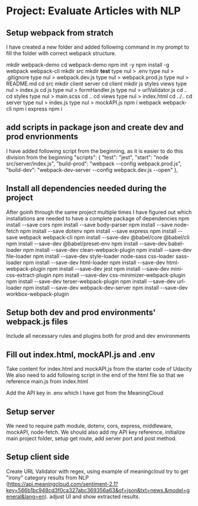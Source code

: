 # Project: Evaluate Articles with NLP

## Setup webpack from stratch
I have created a new folder and added following command in my prompt to fill the folder with correct webpack structure. 

mkdir webpack-demo
cd webpack-demo
npm init -y
npm install -g webpack webpack-cli 
mkdir src
mkdir __test__
type nul > .env
type nul > .gitignore
type nul > webpack.dev.js
type nul > webpack.prod.js
type nul > README.md
cd src
mkdir client server 
cd client
mkdir js styles views
type nul > index.js
cd js
type nul > formHandler.js
type nul > urlValidator.js
cd ..
cd styles
type nul > main.scss 
cd ..
cd views
type nul > index.html
cd ../..
cd server
type nul > index.js
type nul > mockAPI.js
npm i webpack webpack-cli
npm i express
npm i 

## add scripts in package json and create dev and prod envrionments
I have added following script from the beginning, as it is easier to do this division from the beginning
  "scripts": {
    "test": "jest",
    "start": "node src/server/index.js",
    "build-prod": "webpack --config webpack.prod.js",
    "build-dev": "webpack-dev-server  --config webpack.dev.js --open"
  },

## Install all dependencies needed during the project
After goinh through the same project multiple times I have figured out which installations are needed to have a complete package of dependencies
npm install --save cors
npm install --save body-parser
npm install --save node-fetch
npm install --save dotenv
npm install --save express
npm install --save webpack webpack-cli 
npm install --save-dev @babel/core @babel/cli
npm install --save-dev @babel/preset-env
npm install --save-dev babel-loader
npm install --save-dev clean-webpack-plugin
npm install --save-dev file-loader
npm install --save-dev style-loader node-sass css-loader sass-loader
npm install --save-dev html-loader
npm install --save-dev html-webpack-plugin
npm install --save-dev jest
npm install --save-dev mini-css-extract-plugin 
npm install --save-dev css-minimizer-webpack-plugin
npm install --save-dev terser-webpack-plugin
npm install --save-dev url-loader
npm install --save-dev webpack-dev-server
npm install --save-dev workbox-webpack-plugin


## Setup both dev and prod environments' webpack.js files
Include all necessary rules and plugins both for prod and dev environments

## Fill out index.html, mockAPI.js and .env
Take content for index.html and mockAPI.js from the starter code of Udacity
We also need to add following script in the end of the html file so that we reference main.js from index.html
<script type="text/javascript" src="../../../dist/main.js"></script>
Add the API key in .env which I have got from the MeaningCloud 


## Setup server
We need to require path module, dotenv, cors, express, middleware, mockAPI, node-fetch.
We should also add my API key reference, initialize main project folder, setup get route, add server port and post method.

## Setup client side
Create URL Validator with regex, using example of meaningcloud try to get "irony" category results from NLP (https://api.meaningcloud.com/sentiment-2.1?key=566b1bc948cd3f0ca327abc369356a63&of=json&txt=news.&model=general&lang=en).
adjust UI and show extracted results.